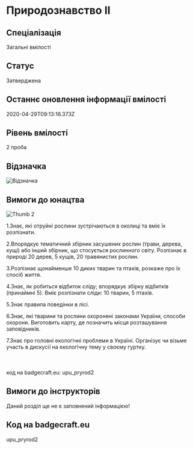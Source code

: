 # Природознавство ІІ

## Спеціалізація

Загальні вмілості

## Статус

Затверджена

## Останнє оновлення інформації вмілості

2020-04-29T09:13:16.373Z

## Рівень вмілості

2 проба

## Відзначка

![Відзначка](../images/Pryrodoznavstvo_II/________________2.jpg)

## Вимоги до юнацтва

<p><img alt="Thumb                 2" src="/uploads/textareas/bootsy/image/65/small________________-2.jpg"><br></p><p>1.Знає, які отруйні рослини зустрічаються в околиці та
вміє їх розпізнати.</p>

<p>2.Впорядкує тематичний збірник засушених рослин (трави,
дерева, кущі) або інший збірник, що стосується рослинного світу. Розпізнає в
природі 20 дерев, 5 кущів, 20 травянистих рослин.</p>

<p>3.Розпізнає щонайменше 10 диких тварин та птахів,
розкаже про їх спосіб життя.</p>

<p>4.Знає, як робиться відбиток сліду; впорядкує збір­ку
відбитків (принаймні 5). Вміє розпізнати сліди: 10 тварин, 5 птахів.</p>

<p>5.Знає правила поведінки в лісі.</p>

<p>6.Знає, які тварини та рослини охоронені законами
України, способи охорони. Виготовить карту, де позначить місця розташування
заповідників.</p>

7.Знає про головні екологічні
проблеми в Україні. Організує чи візьме участь в дискусії на екологічну тему у
своєму гуртку.<br><br><br><br>код на badgecraft.eu: upu_pryrod2<br>

## Вимоги до інструкторів

Даний розділ ще не є заповнений інформацією!

## Код на badgecraft.eu

upu_pryrod2
